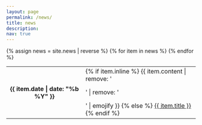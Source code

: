 ```yaml
---
layout: page
permalink: /news/
title: news
description: 
nav: true
---
```


<div class="news">
    <div class="table-responsive">
      <table class="table table-sm table-borderless">
      {% assign news = site.news | reverse %}
      {% for item in news %}
        <tr>
          <th scope="row">{{ item.date | date: "%b %Y" }}</th>
          <td>
            {% if item.inline %}
              {{ item.content | remove: '<p>' | remove: '</p>' | emojify }}
            {% else %}
              <a class="news-title" href="{{ item.url | relative_url }}">{{ item.title }}</a>
            {% endif %}
          </td>
        </tr>
      {% endfor %}
      </table>
    </div>
</div>

 
